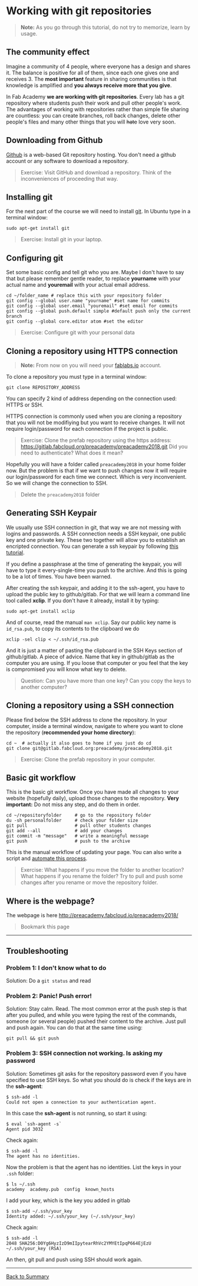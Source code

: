 # Working with git repositories

> **Note:** As you go through this tutorial, do not try to memorize, learn by usage.

## The community effect
Imagine a community of 4 people, where everyone has a design and shares it. The balance is positive for all of them, since each one gives one and receives 3. The **most important** feature in sharing communities is that knowledge is amplified and **you always receive more that you give**.

In Fab Academy **we are working with git repositories**. Every lab has a git repository where students push their work and pull other people's work. The advantages of working with repositories rather than simple file sharing are countless: you can create branches, roll back changes, delete other people's files and many other things that you will ~~hate~~ love very soon.

## Downloading from Github
[Github](github.com) is a web-based Git repository hosting. You don't need a github account or any software to download a repository.

> Exercise: Visit GitHub and download a repository. Think of the inconveniences of proceeding that way.

## Installing git
For the next part of the course we will need to install [git](https://git-scm.com/). In Ubuntu type in a terminal window:

`sudo apt-get install git`

> Exercise: Install git in your laptop.

## Configuring git
Set some basic config and tell git who you are. Maybe I don't have to say that but please remember gentle reader, to replace **yourname** with your actual name and **youremail** with your actual email address.

```
cd ~/folder_name # replace this with your repository folder
git config --global user.name "yourname" #set name for commits
git config --global user.email "youremail" #set email for commits
git config --global push.default simple #default push only the current branch
git config --global core.editor atom #set the editor
```
> Exercise: Configure git with your personal data

## Cloning a repository using HTTPS connection
> **Note:** From now on you will need your [fablabs.io](fablabs.io) account.

To clone a repository you must type in a terminal window:

`git clone REPOSITORY_ADDRESS`

You can specify 2 kind of address depending on the connection used: HTTPS or SSH.

HTTPS connection is commonly used when you are cloning a repository that you will not be modifiying but you want to receive changes. It will not require login/password for each connection if the project is public.

> Exercise: Clone the prefab repository using the https address:
https://gitlab.fabcloud.org/preacademy/preacademy2018.git
Did you need to authenticate? What does it mean?

Hopefully you will have a folder called `preacademy2018` in your home folder now. But the problem is that if we want to push changes now it will require our login/password for each time we connect. Which is very inconvenient. So we will change the connection to SSH.

> Delete the `preacademy2018` folder

## Generating SSH Keypair
We usually use SSH connection in git, that way we are not messing with logins and passwords. A SSH connection needs a SSH keypair, one public key and one private key. These two together will allow you to establish an encripted connection. You can generate a ssh keypair by following [this tutorial](https://help.github.com/articles/generating-an-ssh-key/).

If you define a passphrase at the time of generating the keypair, you will have to type it every-single-time you push to the archive. And this is going to be a lot of times. You have been warned.

After creating the ssh keypair, and adding it to the ssh-agent, you have to upload the public key to github/gitlab. For that we will learn a command line tool called **xclip**. If you don't have it already, install it by typing:

`sudo apt-get install xclip`

And of course, read the manual `man xclip`. Say our public key name is `id_rsa.pub`, to copy its contents to the clipboard we do

`xclip -sel clip < ~/.ssh/id_rsa.pub`

And it is just a matter of pasting the clipboard in the SSH Keys section of github/gitlab. A piece of advice. Name that key in github/gitlab as the computer you are using. If you loose that computer or you feel that the key is compromised you will know what key to delete.

> Question: Can you have more than one key? Can you copy the keys to another computer?

## Cloning a repository using a SSH connection
Please find below the SSH address to clone the repository. In your computer, inside a terminal window, navigate to where you want to clone the repository (**recommended your home directory**):

```
cd ~  # actually it also goes to home if you just do cd
git clone git@gitlab.fabcloud.org:preacademy/preacademy2018.git
```

> Exercise: Clone the prefab repository in your computer.

## Basic git workflow
This is the basic git workflow. Once you have made all changes to your website (hopefully daily), upload those changes to the repository. **Very important:** Do not miss any step, and do them in order.
```
cd ~/repositoryfolder     # go to the repository folder
du -sh personalfolder     # check your folder size
git pull                  # pull other students changes
git add --all             # add your changes
git commit -m "message"   # write a meaningful message
git push                  # push to the archive
```
This is the manual workflow of updating your page. You can also write a script and  [automate this process](doc.md).

> Exercise: What happens if you move the folder to another location? What happens if you rename the folder? Try to pull and push some changes after you rename or move the repository folder.
>

## Where is the webpage?
The webpage is here http://preacademy.fabcloud.io/preacademy2018/

> Bookmark this page

---

## Troubleshooting

### Problem 1: I don't know what to do
Solution: Do a `git status` and read

### Problem 2: Panic! Push error!
Solution: Stay calm. Read. The most common error at the push step is that after you pulled, and while you were typing the rest of the commands, someone (or several people) pushed their content to the archive. Just pull and push again. You can do that at the same time using:

`git pull && git push`

### Problem 3: SSH connection not working. Is asking my password
Solution: Sometimes git asks for the repository password even if you have specified to use SSH keys. So what you should do is check if the keys are in the **ssh-agent**:
```
$ ssh-add -l
Could not open a connection to your authentication agent.
```
In this case the **ssh-agent** is not running, so start it using:
```
$ eval `ssh-agent -s`
Agent pid 3032
```
Check again:
```
$ ssh-add -l
The agent has no identities.
```
Now the problem is that the agent has no identities. List the keys in your `.ssh` folder:
```
$ ls ~/.ssh
academy  academy.pub  config  known_hosts
```
I add your key, which is the key you added in gitlab
```
$ ssh-add ~/.ssh/your_key
Identity added: ~/.ssh/your_key (~/.ssh/your_key)
```
Check again:
```
$ ssh-add -l
2048 SHA256:D0Yg6HyzIzD9mIIpytearRhVc2YMYEtIpqP664EjEzU ~/.ssh/your_key (RSA)
```

An then, git pull and push using SSH should work again.

---
[Back to Summary](../summary.md)

